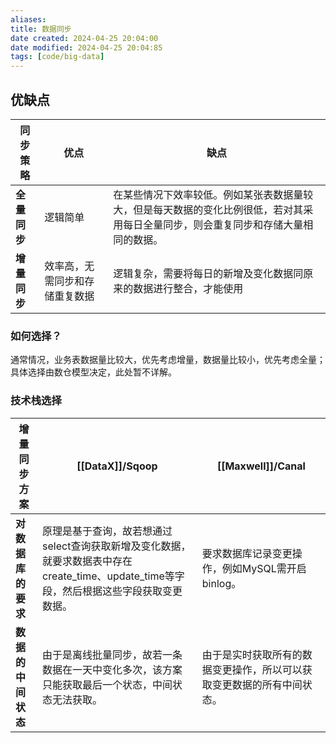 ```yaml
---
aliases: 
title: 数据同步
date created: 2024-04-25 20:04:00
date modified: 2024-04-25 20:04:85
tags: [code/big-data]
---
```

## 优缺点

| **同步策略** | **优点**          | **缺点**                                                            |
| -------- | --------------- | ----------------------------------------------------------------- |
| **全量同步** | 逻辑简单            | 在某些情况下效率较低。例如某张表数据量较大，但是每天数据的变化比例很低，若对其采用每日全量同步，则会重复同步和存储大量相同的数据。 |
| **增量同步** | 效率高，无需同步和存储重复数据 | 逻辑复杂，需要将每日的新增及变化数据同原来的数据进行整合，才能使用                                 |
### 如何选择？
通常情况，业务表数据量比较大，优先考虑增量，数据量比较小，优先考虑全量；
具体选择由数仓模型决定，此处暂不详解。

### 技术栈选择
| **增量同步方案**  | **[[DataX]]/Sqoop**                                                                | **[[Maxwell]]/Canal**               |
| ----------- | ---------------------------------------------------------------------------------- | ----------------------------------- |
| **对数据库的要求** | 原理是基于查询，故若想通过select查询获取新增及变化数据，就要求数据表中存在create_time、update_time等字段，然后根据这些字段获取变更数据。 | 要求数据库记录变更操作，例如MySQL需开启binlog。       |
| **数据的中间状态** | 由于是离线批量同步，故若一条数据在一天中变化多次，该方案只能获取最后一个状态，中间状态无法获取。                                   | 由于是实时获取所有的数据变更操作，所以可以获取变更数据的所有中间状态。 |
